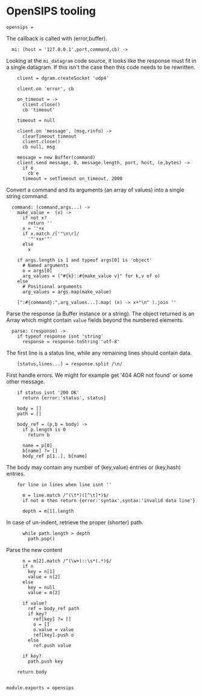 OpenSIPS tooling
================

    opensips =

The callback is called with (error,buffer).

      mi: (host = '127.0.0.1',port,command,cb) ->

Looking at the `mi_datagram` code source, it looks like the response must fit in a single datagram.
If this isn't the case then this code needs to be rewritten.

        client = dgram.createSocket 'udp4'

        client.on 'error', cb

        on_timeout = ->
          client.close()
          cb 'timeout'

        timeout = null

        client.on 'message', (msg,rinfo) ->
          clearTimeout timeout
          client.close()
          cb null, msg

        message = new Buffer(command)
        client.send message, 0, message.length, port, host, (e,bytes) ->
          if e
            cb e
          timeout = setTimeout on_timeout, 2000

Convert a command and its arguments (an array of values) into a single string command.

      command: (command,args...) ->
        make_value =  (x) ->
          if not x?
            return ''
          x = ''+x
          if x.match /['"\n\r]/
            '"'+x+'"'
          else
            x

        if args.length is 1 and typeof args[0] is 'object'
          # Named arguments
          o = args[0]
          arg_values = ("#{k}::#{make_value v}" for k,v of o)
        else
          # Positional arguments
          arg_values = args.map(make_value)

        [":#{command}:",arg_values...].map( (x) -> x+"\n" ).join ''

Parse the response (a Buffer instance or a string).
The object returned is an Array which might contain `value` fields beyond the numbered elements.

      parse: (response) ->
        if typeof response isnt 'string'
          response = response.toString 'utf-8'

The first line is a status line, while any remaining lines should contain data.

        [status,lines...] = response.split /\n/

First handle errors. We might for example get '404 AOR not found' or some other message.

        if status isnt '200 OK'
          return {error:'status', status}

        body = []
        path = []

        body_ref = (p,b = body) ->
          if p.length is 0
            return b

          name = p[0]
          b[name] ?= []
          body_ref p[1..], b[name]

The body may contain any number of (key,value) entries or (key,hash) entries.

        for line in lines when line isnt ''

          m = line.match /^(\t*)([^\t]*)$/
          if not m then return {error:'syntax',syntax:'invalid data line'}

          depth = m[1].length

In case of un-indent, retrieve the proper (shorter) path.

          while path.length > depth
            path.pop()

Parse the new content

          n = m[2].match /^(\w+)::\s*(.*)$/
          if n
            key = n[1]
            value = n[2]
          else
            key = null
            value = m[2]

          if value?
            ref = body_ref path
            if key?
              ref[key] ?= []
              o = []
              o.value = value
              ref[key].push o
            else
              ref.push value

          if key?
            path.push key

        return body


    module.exports = opensips
